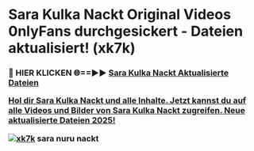 # Sara Kulka Nackt Original Videos 0nlyFans durchgesickert - Dateien aktualisiert! (xk7k)

<h3>🔴 HIER KLICKEN 🌐==►► <a href="https://tinyurl.com/h6vf6nb8" rel="nofollow">Sara Kulka Nackt Aktualisierte Dateien

Hol dir Sara Kulka Nackt und alle Inhalte. Jetzt kannst du auf alle Videos und Bilder von Sara Kulka Nackt zugreifen. Neue aktualisierte Dateien 2025!

[![xk7k](https://i.imgur.com/sD4kR3V.gif)](https://tinyurl.com/h6vf6nb8)
sara nuru nackt